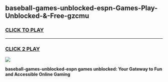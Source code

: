 
## baseball-games-unblocked-espn-Games-Play-Unblocked-&-Free-gzcmu
<h3>
<a href="https://premium76.site?title=baseball-games-unblocked-espn&ref=24A">CLICK TO PLAY</a></h3>
<hr>

<h3>
<a href="https://premium76.site?title=baseball-games-unblocked-espn&ref=24A">CLICK 2 PLAY</a>
  
</h3>

<a href="https://premium76.site?title=baseball-games-unblocked-espn&ref=24A"><img src="https://clearcache.store/games.png"></a>


**baseball-games-unblocked-espn games unblocked: Your Gateway to Fun and Accessible Online Gaming**
